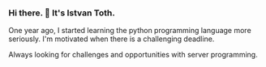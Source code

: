 ### Hi there. 👋 It's Istvan Toth.


One year ago, I started learning the python programming language more seriously. I'm motivated when there is a challenging deadline.

Always looking for challenges and opportunities with server programming.



